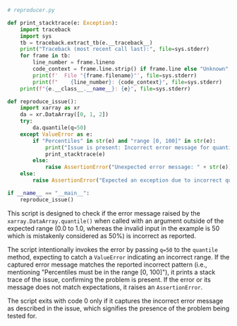```python
# reproducer.py

def print_stacktrace(e: Exception):
    import traceback
    import sys
    tb = traceback.extract_tb(e.__traceback__)
    print("Traceback (most recent call last):", file=sys.stderr)
    for frame in tb:
        line_number = frame.lineno
        code_context = frame.line.strip() if frame.line else "Unknown"
        print(f'  File "{frame.filename}"', file=sys.stderr)
        print(f"    {line_number}: {code_context}", file=sys.stderr)
    print(f"{e.__class__.__name__}: {e}", file=sys.stderr)

def reproduce_issue():
    import xarray as xr
    da = xr.DataArray([0, 1, 2])
    try:
        da.quantile(q=50)
    except ValueError as e:
        if "Percentiles" in str(e) and "range [0, 100]" in str(e):
            print("Issue is present: Incorrect error message for quantile value range.")
            print_stacktrace(e)
        else:
            raise AssertionError("Unexpected error message: " + str(e))
    else:
        raise AssertionError("Expected an exception due to incorrect quantile range.")

if __name__ == "__main__":
    reproduce_issue()
```

This script is designed to check if the error message raised by the `xarray.DataArray.quantile()` when called with an argument outside of the expected range (0.0 to 1.0, whereas the invalid input in the example is 50 which is mistakenly considered as 50%) is incorrect as reported. 

The script intentionally invokes the error by passing `q=50` to the `quantile` method, expecting to catch a `ValueError` indicating an incorrect range. If the captured error message matches the reported incorrect pattern (i.e., mentioning "Percentiles must be in the range [0, 100]"), it prints a stack trace of the issue, confirming the problem is present. If the error or its message does not match expectations, it raises an `AssertionError`. 

The script exits with code 0 only if it captures the incorrect error message as described in the issue, which signifies the presence of the problem being tested for.